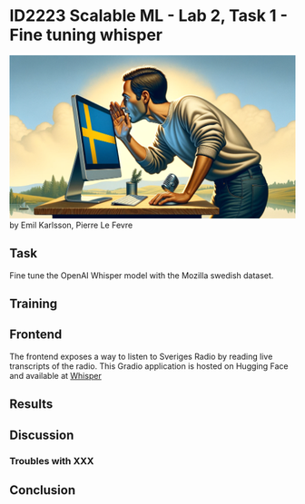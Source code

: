 # ID2223 Scalable ML - Lab 2, Task 1 - Fine tuning whisper
![man whispering swedish at computer](../assets/task1.png)
by Emil Karlsson, Pierre Le Fevre

## Task
Fine tune the OpenAI Whisper model with the Mozilla swedish dataset.

## Training

## Frontend
The frontend exposes a way to listen to Sveriges Radio by reading live transcripts of the radio.
This Gradio application is hosted on Hugging Face and available at [Whisper](https://huggingface.co/spaces/pierrelf/whisper)

## Results

## Discussion

### Troubles with XXX

## Conclusion